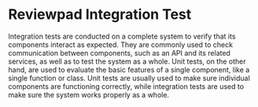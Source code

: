 # Reviewpad Integration Test

Integration tests are conducted on a complete system to verify that its components interact as expected. They are commonly used to check communication between components, such as an API and its related services, as well as to test the system as a whole. Unit tests, on the other hand, are used to evaluate the basic features of a single component, like a single function or class. Unit tests are usually used to make sure individual components are functioning correctly, while integration tests are used to make sure the system works properly as a whole.